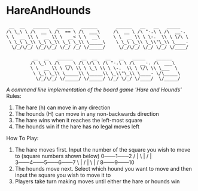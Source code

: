 # HareAndHounds
```
 __  __   ______   ______   ______       ______   __   __   _____
/\ \_\ \ /\  __ \ /\  == \ /\  ___\     /\  __ \ /\ "-.\ \ /\  __-.
\ \  __ \\ \  __ \\ \  __< \ \  __\     \ \  __ \\ \ \-.  \\ \ \/\ \
 \ \_\ \_\\ \_\ \_\\ \_\ \_\\ \_____\    \ \_\ \_\\ \_\\"\_\\ \____-
  \/_/\/_/ \/_/\/_/ \/_/ /_/ \/_____/     \/_/\/_/ \/_/ \/_/ \/____/

          __  __   ______   __  __   __   __   _____    ______
         /\ \_\ \ /\  __ \ /\ \/\ \ /\ "-.\ \ /\  __-. /\  ___\
         \ \  __ \\ \ \/\ \\ \ \_\ \\ \ \-.  \\ \ \/\ \\ \___  \
          \ \_\ \_\\ \_____\\ \_____\\ \_\\"\_\\ \____- \/\_____\
           \/_/\/_/ \/_____/ \/_____/ \/_/ \/_/ \/____/  \/_____/
 ```
*A command line implementation of the board game 'Hare and Hounds'*
 Rules:
  1. The hare (h) can move in any direction
  2. The hounds (H) can move in any non-backwards direction
  3. The hare wins when it reaches the left-most square
  4. The hounds win if the hare has no legal moves left

 How To Play:
  1. The hare moves first. Input the number of the square
     you wish to move to (square numbers shown below)
                    0───1───2
                  / | \ | / | \
                3───4───5───6───7
                  \ | / | \ | /
                    8───9───10
  2. The hounds move next. Select which hound you want to
     move and then input the square you wish to move it to
  3. Players take turn making moves until either the hare or hounds win

